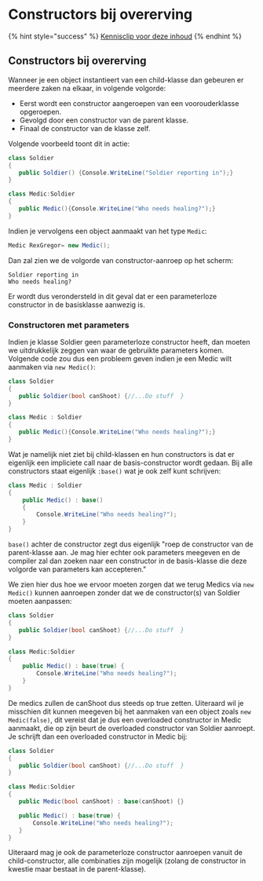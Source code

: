 # Constructors bij overerving

{% hint style="success" %}
[Kennisclip voor deze inhoud](https://youtu.be/ZRIEiekI0tM)
{% endhint %}

## Constructors bij overerving

Wanneer je een object instantieert van een child-klasse dan gebeuren er meerdere zaken na elkaar, in volgende volgorde:

* Eerst wordt een constructor aangeroepen van een voorouderklasse opgeroepen.
* Gevolgd door een constructor van de parent klasse.
* Finaal de constructor van de klasse zelf.

Volgende voorbeeld toont dit in actie:

```csharp
class Soldier
{
   public Soldier() {Console.WriteLine("Soldier reporting in");}
}

class Medic:Soldier
{
   public Medic(){Console.WriteLine("Who needs healing?");}
}
```

Indien je vervolgens een object aanmaakt van het type `Medic`:

```csharp
Medic RexGregor= new Medic();
```

Dan zal zien we de volgorde van constructor-aanroep op het scherm:

```text
Soldier reporting in
Who needs healing?
```

Er wordt dus verondersteld in dit geval dat er een parameterloze constructor in de basisklasse aanwezig is.

### Constructoren met parameters

Indien je klasse Soldier geen parameterloze constructor heeft, dan moeten we uitdrukkelijk zeggen van waar de gebruikte parameters komen. Volgende code zou dus een probleem geven indien je een Medic wilt aanmaken via `new Medic()`:

```csharp
class Soldier
{
   public Soldier(bool canShoot) {//...Do stuff  }
}

class Medic : Soldier
{
   public Medic(){Console.WriteLine("Who needs healing?");}
}
```

Wat je namelijk niet ziet bij child-klassen en hun constructors is dat er eigenlijk een impliciete call naar de basis-constructor wordt gedaan. Bij alle constructors staat eigenlijk `:base()` wat je ook zelf kunt schrijven:

```csharp
class Medic : Soldier
{
    public Medic() : base()
    {
        Console.WriteLine("Who needs healing?");
    }
}
```

`base()` achter de constructor zegt dus eigenlijk "roep de constructor van de parent-klasse aan. Je mag hier echter ook parameters meegeven en de compiler zal dan zoeken naar een constructor in de basis-klasse die deze volgorde van parameters kan accepteren."

We zien hier dus hoe we ervoor moeten zorgen dat we terug Medics via `new Medic()` kunnen aanroepen zonder dat we de constructor\(s\) van Soldier moeten aanpassen:

```csharp
class Soldier
{
   public Soldier(bool canShoot) {//...Do stuff  }
}

class Medic:Soldier
{
    public Medic() : base(true) {
        Console.WriteLine("Who needs healing?");
    }
}
```

De medics zullen de canShoot dus steeds op true zetten. Uiteraard wil je misschien dit kunnen meegeven bij het aanmaken van een object zoals `new Medic(false)`, dit vereist dat je dus een overloaded constructor in Medic aanmaakt, die op zijn beurt de overloaded constructor van Soldier aanroept. Je schrijft dan een overloaded constructor in Medic bij:

```csharp
class Soldier
{
   public Soldier(bool canShoot) {//...Do stuff  }
}

class Medic:Soldier
{
   public Medic(bool canShoot) : base(canShoot) {} 

   public Medic() : base(true) {
       Console.WriteLine("Who needs healing?");
   }
}
```

Uiteraard mag je ook de parameterloze constructor aanroepen vanuit de child-constructor, alle combinaties zijn mogelijk \(zolang de constructor in kwestie maar bestaat in de parent-klasse\).

